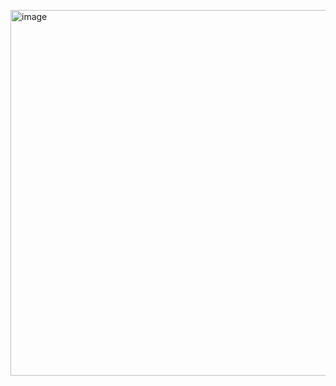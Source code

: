 >
<img width="702" height="585" alt="image" src="https://github.com/user-attachments/assets/3b12d5ae-4d40-47ce-95b7-65b74ab2d9d6" />
